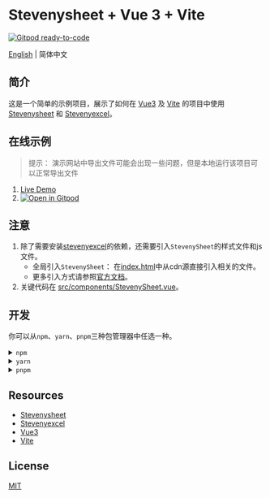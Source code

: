 # Stevenysheet + Vue 3 + Vite

  [![Gitpod ready-to-code](https://img.shields.io/badge/Gitpod-ready--to--code-blue?logo=gitpod)](https://gitpod.io/#https://github.com/hjwforever/stevenysheet-vue3-vite)

[English](./README.md) | 简体中文

## 简介
  这是一个简单的示例项目，展示了如何在 [Vue3](https://vuejs.org/) 及 [Vite](https://vitejs.dev/) 的项目中使用 [Stevenysheet](https://github.com/mengshukeji/Stevenysheet/) 和 [Stevenyexcel](https://github.com/mengshukeji/Stevenyexcel)。

## 在线示例
> 提示： 演示网站中导出文件可能会出现一些问题，但是本地运行该项目可以正常导出文件
  1. [Live Demo](https://stevenysheet.vercel.app/)
  2. [![Open in Gitpod](https://gitpod.io/button/open-in-gitpod.svg)](https://gitpod.io/#https://github.com/hjwforever/stevenysheet-vue3-vite)

## 注意
  1. 除了需要安装[stevenyexcel](https://www.npmjs.com/package/stevenyexcel)的依赖，还需要引入`StevenySheet`的样式文件和js文件。
      - 全局引入`StevenySheet`： 在[index.html](./index.html)中从cdn源直接引入相关的文件。
      - 更多引入方式请参照[官方文档](https://mengshukeji.github.io/StevenysheetDocs/guide/#steps-for-usage)。
  2. 关键代码在 [src/components/StevenySheet.vue](./src/components/StevenySheet.vue)。

## 开发
  你可以从`npm`、`yarn`、`pnpm`三种包管理器中任选一种。
<details>
  <summary><code>npm</code></summary>

  <h5>安装依赖</h5>
  <pre><code>
  npm install
  </code></pre>
  <h5>运行项目</h5>
  <pre><code>
  npm run dev
  </code></pre>
  <h5>构建项目</h5>
  <pre><code>
  npm run build
  </code></pre>
</details>

<details>
  <summary><code>yarn</code></summary>

  <h5>安装依赖</h5>
  <pre><code>
  yarn install
  </code></pre>
  <h5>运行项目</h5>
  <pre><code>
  yarn run dev
  </code></pre>
  <h5>构建项目</h5>
  <pre><code>
  yarn run build
  </code></pre>
</details>

<details>
  <summary><code>pnpm</code></summary>

  <h5>安装依赖</h5>
  <pre><code>
  pnpm install
  </code></pre>
  <h5>运行项目</h5>
  <pre><code>
  pnpm run dev
  </code></pre>
  <h5>构建项目</h5>
  <pre><code>
  pnpm run build
  </code></pre>
</details>

## Resources
- [Stevenysheet](https://github.com/mengshukeji/Stevenysheet)
- [Stevenyexcel](https://github.com/mengshukeji/Stevenyexcel)
- [Vue3](https://vuejs.org/)
- [Vite](https://vitejs.dev/)

## License
[MIT](http://opensource.org/licenses/MIT)
